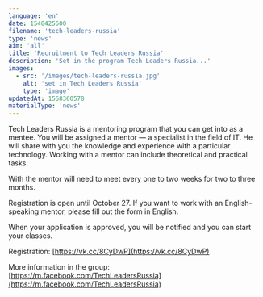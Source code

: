 ```yaml
---
language: 'en'
date: 1540425600
filename: 'tech-leaders-russia'
type: 'news'
aim: 'all'
title: 'Recruitment to Tech Leaders Russia'
description: 'Set in the program Tech Leaders Russia...'
images:
  - src: '/images/tech-leaders-russia.jpg'
    alt: 'set in Tech Leaders Russia'
    type: 'image'
updatedAt: 1568360578
materialType: 'news'
---
```

Tech Leaders Russia is a mentoring program that you can get into as a mentee. You will be assigned a mentor — a specialist in the field of IT. He will share with you the knowledge and experience with a particular technology. Working with a mentor can include theoretical and practical tasks.

With the mentor will need to meet every one to two weeks for two to three months.

Registration is open until October 27. If you want to work with an English-speaking mentor, please fill out the form in English.

When your application is approved, you will be notified and you can start your classes.

Registration: [https://vk.cc/8CyDwP](https://vk.cc/8CyDwP)

More information in the group: [https://m.facebook.com/TechLeadersRussia](https://m.facebook.com/TechLeadersRussia)
